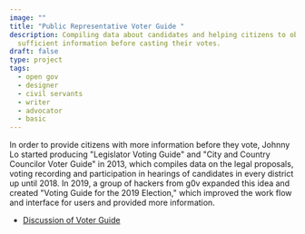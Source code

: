 ```yaml
---
image: ""
title: "Public Representative Voter Guide "
description: Compiling data about candidates and helping citizens to obtain
  sufficient information before casting their votes.
draft: false
type: project
tags:
  - open gov
  - designer
  - civil servants
  - writer
  - advocator
  - basic
---
```

In order to provide citizens with more information before they vote, Johnny Lo started producing "Legislator Voting Guide" and "City and Country Councilor Voter Guide" in 2013, which compiles data on the legal proposals, voting recording and participation in hearings of candidates in every district up until 2018. In 2019, a group of hackers from g0v expanded this idea and created "Voting Guide for the 2019 Election," which improved the work flow and interface for users and provided more information.

- [Discussion of Voter Guide](https://g0v.hackmd.io/s/HyBzFBOqH)
